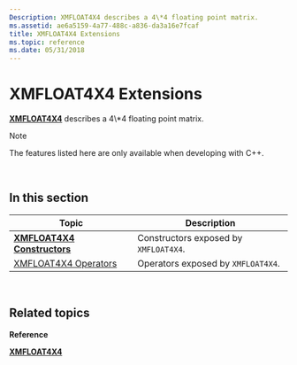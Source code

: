 ```yaml
---
Description: XMFLOAT4X4 describes a 4\*4 floating point matrix.
ms.assetid: ae6a5159-4a77-488c-a836-da3a16e7fcaf
title: XMFLOAT4X4 Extensions
ms.topic: reference
ms.date: 05/31/2018
---
```


# XMFLOAT4X4 Extensions

[**XMFLOAT4X4**](https://msdn.microsoft.com/library/Ee419621(v=VS.85).aspx) describes a 4\*4 floating point matrix.

> [!Note]  
> The features listed here are only available when developing with C++.

 

## In this section



| Topic                                                           | Description                                      |
|-----------------------------------------------------------------|--------------------------------------------------|
| [**XMFLOAT4X4 Constructors**](xmfloat4x4-ctor.md)<br/>   | Constructors exposed by `XMFLOAT4X4`.<br/> |
| [XMFLOAT4X4 Operators](ovw-xmfloat4x4-operators.md)<br/> | Operators exposed by `XMFLOAT4X4`.<br/>    |



 

## Related topics

<dl> <dt>

**Reference**
</dt> <dt>

[**XMFLOAT4X4**](https://msdn.microsoft.com/library/Ee419621(v=VS.85).aspx)
</dt> </dl>

 

 




